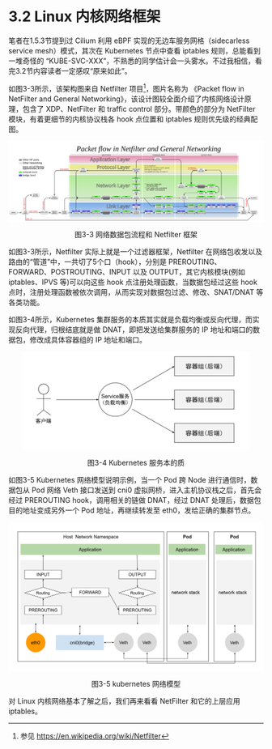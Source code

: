 # 3.2 Linux 内核网络框架

笔者在1.5.3节提到过 Cilium 利用 eBPF 实现的无边车服务网格（sidecarless service mesh）模式，其次在 Kubernetes 节点中查看 iptables 规则，总能看到一堆奇怪的 “KUBE-SVC-XXX”，不熟悉的同学估计会一头雾水。不过我相信，看完3.2节内容读者一定感叹“原来如此”。

如图3-3所示，该架构图来自 Netfilter 项目[^1]，图片名称为 《Packet flow in NetFilter and General Networking》，该设计图较全面介绍了内核网络设计原理，包含了 XDP、NetFilter 和 traffic control 部分。带颜色的部分为 NetFilter 模块，有着更细节的内核协议栈各 hook 点位置和 iptables 规则优先级的经典配图。


<div  align="center">
	<img src="../assets/Netfilter-packet-flow.svg" width = "800"  align=center />
	<p>图3-3 网络数据包流程和 Netfilter 框架</p>
</div>

如图3-3所示，Netfilter 实际上就是一个过滤器框架，Netfilter 在网络包收发以及路由的“管道”中，一共切了5个口（hook），分别是 PREROUTING、FORWARD、POSTROUTING、INPUT 以及 OUTPUT，其它内核模块(例如 iptables、IPVS 等)可以向这些 hook 点注册处理函数，当数据包经过这些 hook 点时，注册处理函数被依次调用，从而实现对数据包过滤、修改、SNAT/DNAT 等各类功能。


如图3-4所示，Kubernetes 集群服务的本质其实就是负载均衡或反向代理，而实现反向代理，归根结底就是做 DNAT，即把发送给集群服务的 IP 地址和端口的数据包，修改成具体容器组的 IP 地址和端口。

<div  align="center">
	<img src="../assets/k8s-service.svg" width = "450"  align=center />
	<p>图3-4 Kubernetes 服务本的质</p>
</div>

如图3-5 Kubernetes 网络模型说明示例，当一个 Pod 跨 Node 进行通信时，数据包从 Pod 网络 Veth 接口发送到 cni0 虚拟网桥，进入主机协议栈之后，首先会经过 PREROUTING hook，调用相关的链做 DNAT，经过 DNAT 处理后，数据包目的地址变成另外一个 Pod 地址，再继续转发至 eth0，发给正确的集群节点。

<div  align="center">
	<img src="../assets/netfilter-k8s.svg" width = "550"  align=center />
	<p>图3-5 kubernetes 网络模型</p>
</div>

对 Linux 内核网络基本了解之后，我们再来看看 NetFilter 和它的上层应用 iptables。

[^1]: 参见 https://en.wikipedia.org/wiki/Netfilter